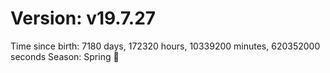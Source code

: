 # Version: v19.7.27
Time since birth: 7180 days, 172320 hours, 10339200 minutes, 620352000 seconds
Season: Spring 🌸
